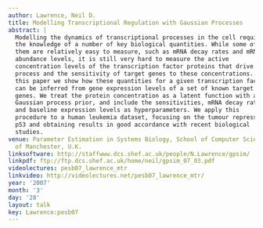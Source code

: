```yaml
---
author: Lawrence, Neil D.
title: Modelling Transcriptional Regulation with Gaussian Processes
abstract: |
  Modelling the dynamics of transcriptional processes in the cell requires
  the knowledge of a number of key biological quantities. While some of
  them are relatively easy to measure, such as mRNA decay rates and mRNA
  abundance levels, it is still very hard to measure the active
  concentration levels of the transcription factor proteins that drive the
  process and the sensitivity of target genes to these concentrations. In
  this paper we show how these quantities for a given transcription factor
  can be inferred from gene expression levels of a set of known target
  genes. We treat the protein concentration as a latent function with a
  Gaussian process prior, and include the sensitivities, mRNA decay rates
  and baseline expression levels as hyperparameters. We apply this
  procedure to a human leukemia dataset, focusing on the tumour repressor
  p53 and obtaining results in good accordance with recent biological
  studies.
venue: Parameter Estimation in Systems Biology, School of Computer Science, University
  of Manchester, U.K.
linksoftware: http://staffwww.dcs.shef.ac.uk/people/N.Lawrence/gpsim/
linkpdf: ftp://ftp.dcs.shef.ac.uk/home/neil/gpsim_07_03.pdf
videolectures: pesb07_lawrence_mtr
linkvideo: http://videolectures.net/pesb07_lawrence_mtr/
year: '2007'
month: '3'
day: '28'
layout: talk
key: Lawrence:pesb07
---
```

